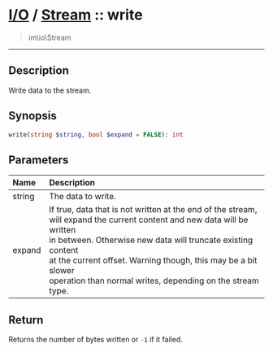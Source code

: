 # [I/O](io.md) / [Stream](io-Stream.md) :: write
 > im\io\Stream
____

## Description
Write data to the stream.

## Synopsis
```php
write(string $string, bool $expand = FALSE): int
```

## Parameters
| Name | Description |
| :--- | :---------- |
| string | The data to write. |
| expand | If true, data that is not written at the end of the stream,<br />will expand the current content and new data will be written<br />in between. Otherwise new data will truncate existing content<br />at the current offset. Warning though, this may be a bit slower<br />operation than normal writes, depending on the stream type. |

## Return
Returns the number of bytes written or `-1` if it failed.
